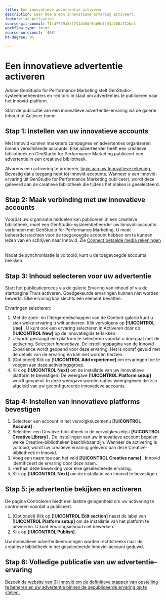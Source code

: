 ```yaml
---
title: Een innovatieve advertentie activeren
description: Leer hoe u een innovatieve ervaring activeert.
feature: Ad Activation
source-git-commit: 714d7779a5ff711d38df0ab9dff41a7b0a722bc4
workflow-type: tm+mt
source-wordcount: '468'
ht-degree: 0%

---
```


# Een innovatieve advertentie activeren

Adobe GenStudio for Performance Marketing stelt GenStudio-systeembeheerders en -editors in staat om advertenties te publiceren naar het Innovid-platform.

Start de publicatie van een innovatieve advertentie-ervaring via de galerie Inhoud of Activeer home.

## Stap 1: Instellen van uw innovatieve accounts

Met Innovid kunnen marketers campagnes en advertenties organiseren binnen verschillende accounts. Elke adverteerder heeft een creatieve bibliotheek en GenStudio for Performance Marketing publiceert een advertentie in een creatieve bibliotheek.

Alvorens een activering te proberen, [ login aan uw Innovatieve rekening ][1]. Bevestig dat u toegang hebt tot Innovid-accounts. Wanneer u een Innovid-ervaring uit GenStudio for Performance Marketing publiceert, wordt deze geleverd aan de creatieve bibliotheek die tijdens het maken is geselecteerd.

## Stap 2: Maak verbinding met uw innovatieve accounts

Voordat uw organisatie middelen kan publiceren in een creatieve bibliotheek, moet een GenStudio-systeembeheerder uw Innovid-accounts verbinden met GenStudio for Performance Marketing. U moet beheerdersrechten voor de toegevoegde account hebben om te kunnen lezen van en schrijven naar Innovid. Zie [ Connect betaalde media rekeningen ][2].

Nadat de synchronisatie is voltooid, kunt u de toegevoegde accounts bekijken.

## Stap 3: Inhoud selecteren voor uw advertentie

Start het publicatieproces via de galerie Ervaring van inhoud of via de startpagina Thuis activeren. Goedgekeurde ervaringen kunnen niet worden bewerkt. Elke ervaring kan slechts één element bevatten.

Ervaringen selecteren:

1. Met de zoek- en filtergereedschappen van de Content-galerie kunt u zien welke ervaring u wilt activeren. Klik vervolgens op **[!UICONTROL Use]** . U kunt ook een ervaring selecteren in Activeren door op **[!UICONTROL New]** op de innovatiegids te klikken.
1. U wordt gevraagd een platform te selecteren voordat u doorgaat met de activering. Selecteer *Innovatieve*. De instellingspagina van de Innovid Experience wordt geopend voor deze ervaring. Het is vooraf gevuld met de details van de ervaring en kan niet worden herzien. 
1. (Optioneel) Klik op **[!UICONTROL Add experience]** om ervaringen toe te voegen aan deze activeringsgroep.
1. Klik op **[!UICONTROL Next]** om de installatie van uw innovatieve platform te bevestigen. De weergave **[!UICONTROL Platform setup]** wordt geopend. In deze weergave worden opties weergegeven die zijn afgeleid van uw geconfigureerde innovatieve accounts.

## Stap 4: Instellen van innovatieve platforms bevestigen

1. Selecteer een account in het vervolgkeuzemenu **[!UICONTROL Account]** . 
1. Selecteer een Creative-bibliotheek in de vervolgkeuzelijst **[!UICONTROL Creative Library]** . De instellingen van uw innovatieve account bepalen welke Creative-bibliotheken beschikbaar zijn. Wanneer de activering is voltooid, wordt uw creatieve ervaring geleverd aan deze Creative-bibliotheek in Innovid.
1. Voeg een naam toe aan het veld **[!UICONTROL Creative name]** . Innovid identificeert de ervaring door deze naam.
1. Herhaal deze bewerking voor elke geselecteerde ervaring.
1. Klik op **[!UICONTROL Next]** om de installatie van Innovid te bevestigen.

## Stap 5: je advertentie bekijken en activeren

De pagina Controleren biedt een laatste gelegenheid om uw activering te controleren voordat u publiceert.

1. (Optioneel) Klik op **[!UICONTROL Edit section]** naast de label van **[!UICONTROL Platform setup]** om de installatie van het platform te bewerken. U kunt ervaringsinhoud niet bewerken.
1. Klik op **[!UICONTROL Publish]**.

Uw innovatieve advertentieervaringen worden rechtstreeks naar de creatieve bibliotheek in het geselecteerde Innovid-account geduwd.

## Stap 6: Volledige publicatie van uw advertentie-ervaring

Bezoek [ de website van 0&rbrace; Innovid om de definitieve stappen van opstelling te beheren en uw advertentie binnen de gepubliceerde ervaring op te stellen.][1]

[1]: https://www.innovid.com/
[2]: /help/user-guide/connectors/connect-channel.md
